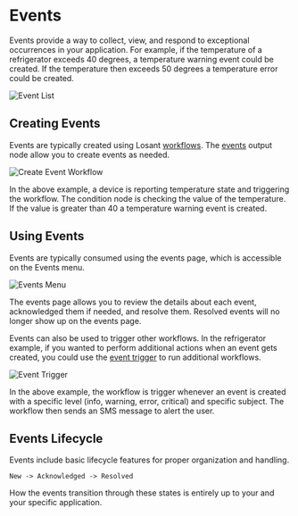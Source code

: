 # Events

Events provide a way to collect, view, and respond to exceptional occurrences in your application. For example, if the temperature of a refrigerator exceeds 40 degrees, a temperature warning event could be created. If the temperature then exceeds 50 degrees a temperature error could be created.

![Event List](/images/events/event-list.png "Event List")

## Creating Events

Events are typically created using Losant [workflows](/workflows/overview). The [events](/workflows/outputs/record-event) output node allow you to create events as needed.

![Create Event Workflow](/images/events/create-event-workflow.png "Create Event Workflow")

In the above example, a device is reporting temperature state and triggering the workflow. The condition node is checking the value of the temperature. If the value is greater than 40 a temperature warning event is created.

## Using Events

Events are typically consumed using the events page, which is accessible on the Events menu.

![Events Menu](/images/events/events-menu.png "Events Menu")

The events page allows you to review the details about each event, acknowledged them if needed, and resolve them. Resolved events will no longer show up on the events page.

Events can also be used to trigger other workflows. In the refrigerator example, if you wanted to perform additional actions when an event gets created, you could use the [event trigger](/workflows/triggers/event/) to run additional workflows.

![Event Trigger](/images/events/event-trigger.png "Event Trigger")

In the above example, the workflow is trigger whenever an event is created with a specific level (info, warning, error, critical) and specific subject. The workflow then sends an SMS message to alert the user.

## Events Lifecycle

Events include basic lifecycle features for proper organization and handling.

`
New -> Acknowledged -> Resolved
`

How the events transition through these states is entirely up to your and your specific application.
